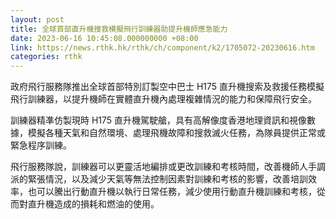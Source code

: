 ```yaml
---
layout: post
title: 全球首部直升機搜救模擬飛行訓練器助提升機師應急能力
date: 2023-06-16 10:45:08.000000000 +08:00
link: https://news.rthk.hk/rthk/ch/component/k2/1705072-20230616.htm
categories: rthk
---
```


政府飛行服務隊推出全球首部特別訂製空中巴士 H175 直升機搜索及救援任務模擬飛行訓練器，以提升機師在實體直升機內處理複雜情況的能力和保障飛行安全。

訓練器精凖仿製現時 H175 直升機駕駛艙，具有高解像度香港地理資訊和視像數據，模擬各種天氣和自然環境、處理飛機故障和搜救滅火任務，為隊員提供正常或緊急程序訓練。

飛行服務隊說，訓練器可以更靈活地編排或更改訓練和考核時間，改善機師人手調派的緊張情況，以及減少天氣等無法控制因素對訓練和考核的影響，改善培訓效率，也可以騰出行動直升機以執行日常任務，減少使用行動直升機訓練和考核，從而對直升機造成的損耗和燃油的使用。
